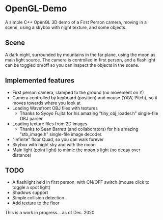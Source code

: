 # OpenGL-Demo
A simple C++ OpenGL 3D demo of a First Person camera, moving in a scene, using a skybox with night texture, and some objects.


## Scene
A dark night, surrounded by mountains in the far plane, using the moon as main light source.
The camera is controlled in first person, and a flashlight can be toggled on/off so you can inspect the objects in the scene.

## Implemented features
- First person camera, clamped to the ground (no movement on Y)
- Camera controlled by keyboard (position) and mouse (YAW, Pitch), so it moves towards where you look at
- Loading Wavefront OBJ files with textures 
  - Thanks to Syoyo Fujita for his amazing "tiny_obj_loader.h" single-file OBJ parser
- Loading texture files from 2D images
  - Thanks to Sean Barrett (and collaborators) for his amazing "stb_image.h" single-file image decoder.
- "Infinite" floor Quad, so you can walk forever
- Skybox with night sky and with the moon 
- Main light (point light) to mimic the moon's light (no decay over distance)

## TODO
- A flashlight held in first person, with ON/OFF switch (mouse click to toggle a spot light)
- Shadows support
- Simple collision detection
- Add texture to the floor

This is a work in progress... as of Dec. 2020
